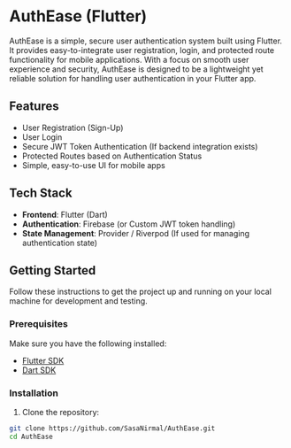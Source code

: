 # AuthEase (Flutter)

AuthEase is a simple, secure user authentication system built using Flutter. It provides easy-to-integrate user registration, login, and protected route functionality for mobile applications. With a focus on smooth user experience and security, AuthEase is designed to be a lightweight yet reliable solution for handling user authentication in your Flutter app.

## Features

- User Registration (Sign-Up)
- User Login
- Secure JWT Token Authentication (If backend integration exists)
- Protected Routes based on Authentication Status
- Simple, easy-to-use UI for mobile apps

## Tech Stack

- **Frontend**: Flutter (Dart)
- **Authentication**: Firebase (or Custom JWT token handling)
- **State Management**: Provider / Riverpod (If used for managing authentication state)

## Getting Started

Follow these instructions to get the project up and running on your local machine for development and testing.

### Prerequisites

Make sure you have the following installed:

- [Flutter SDK](https://flutter.dev/docs/get-started/install)
- [Dart SDK](https://dart.dev/get-dart)

### Installation

1. Clone the repository:

```bash
git clone https://github.com/SasaNirmal/AuthEase.git
cd AuthEase
